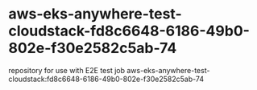 # aws-eks-anywhere-test-cloudstack-fd8c6648-6186-49b0-802e-f30e2582c5ab-74
repository for use with E2E test job aws-eks-anywhere-test-cloudstack:fd8c6648-6186-49b0-802e-f30e2582c5ab-74
